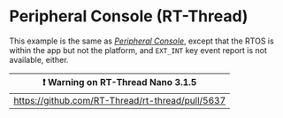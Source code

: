 # Peripheral Console (RT-Thread)

This example is the same as [_Peripheral Console_](../../peripheral_console/doc/index.md), except that
the RTOS is within the app but not the platform, and `EXT_INT` key event report is not available, either.

| :exclamation:  Warning on RT-Thread Nano 3.1.5    |
|-----------------------------------------          |
| https://github.com/RT-Thread/rt-thread/pull/5637  |